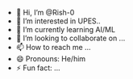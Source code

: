 - 👋 Hi, I’m @Rish-0
- 👀 I’m interested in UPES..
- 🌱 I’m currently learning AI/ML
- 💞️ I’m looking to collaborate on ...
- 📫 How to reach me ...
- 😄 Pronouns: He/him
- ⚡ Fun fact: ...

<!---
Rish-0/Rish-0 is a ✨ special ✨ repository because its `README.md` (this file) appears on your GitHub profile.
You can click the Preview link to take a look at your changes.
--->

